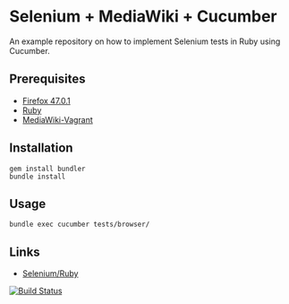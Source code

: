 # Selenium + MediaWiki + Cucumber

An example repository on how to implement Selenium tests in Ruby using Cucumber.

## Prerequisites

- [Firefox 47.0.1](https://ftp.mozilla.org/pub/firefox/releases/47.0.1/)
- [Ruby](https://www.ruby-lang.org/en/)
- [MediaWiki-Vagrant](https://www.mediawiki.org/wiki/MediaWiki-Vagrant)

## Installation

    gem install bundler
    bundle install

## Usage

    bundle exec cucumber tests/browser/

## Links

- [Selenium/Ruby](https://www.mediawiki.org/wiki/Selenium/Ruby)

[![Build Status](https://travis-ci.org/zeljkofilipin/selenium-mediawiki-cucumber.svg?branch=master)](https://travis-ci.org/zeljkofilipin/selenium-mediawiki-cucumber)
